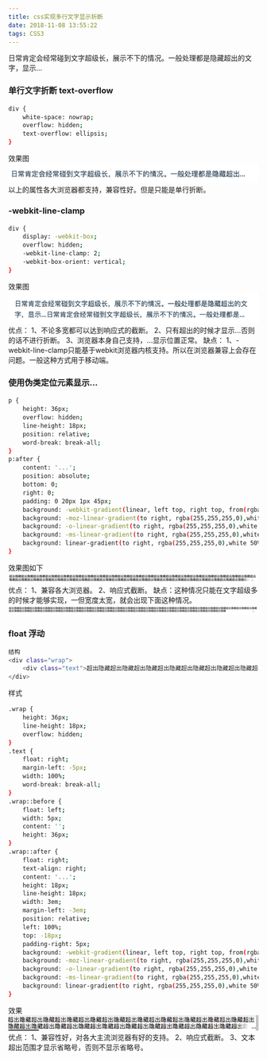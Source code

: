 ```yaml
---
title: css实现多行文字显示折断
date: 2018-11-08 13:55:22
tags: CSS3
---
```

日常肯定会经常碰到文字超级长，展示不下的情况。一般处理都是隐藏超出的文字，显示...

### 单行文字折断 text-overflow
```bash
div {
    white-space: nowrap;
    overflow: hidden;
    text-overflow: ellipsis;
}
```
效果图
![](css实现多行文字显示折断/1.png)
以上的属性各大浏览器都支持，兼容性好。但是只能是单行折断。

### -webkit-line-clamp
```bash
div {
    display: -webkit-box;
    overflow: hidden;
    -webkit-line-clamp: 2;
    -webkit-box-orient: vertical;
}
```
效果图
![](css实现多行文字显示折断/2.png)
优点：
1、不论多宽都可以达到响应式的截断。
2、只有超出的时候才显示...否则的话不进行折断。
3、浏览器本身自己支持，...显示位置正常。
缺点：
1、-webkit-line-clamp只能基于webkit浏览器内核支持。所以在浏览器兼容上会存在问题。一般这种方式用于移动端。
### 使用伪类定位元素显示...
```bash
p {
    height: 36px;
    overflow: hidden;
    line-height: 18px;
    position: relative;
    word-break: break-all;
}
p:after {
    content: '...';
    position: absolute;
    bottom: 0;
    right: 0;
    padding: 0 20px 1px 45px;
    background: -webkit-gradient(linear, left top, right top, from(rgba(255,255,255,0)), to(white), color-stop(50%,white));
    background: -moz-linear-gradient(to right, rgba(255,255,255,0),white 50%,white);
    background: -o-linear-gradient(to right, rgba(255,255,255,0),white 50%,white);
    background: -ms-linear-gradient(to right, rgba(255,255,255,0),white 50%,white);
    background: linear-gradient(to right, rgba(255,255,255,0),white 50%,white);
}
```
效果图如下
![](css实现多行文字显示折断/3.png)
优点：
1、兼容各大浏览器。
2、响应式截断。
缺点：这种情况只能在文字超级多的时候才能够实现，一但宽度太宽，就会出现下面这种情况。
![](css实现多行文字显示折断/4.png)
### float 浮动
```bash
结构
<div class="wrap">
    <div class="text">超出隐藏超出隐藏超出隐藏超出隐藏超出隐藏超出隐藏超出隐藏超出隐藏超出隐藏超出隐藏超出隐藏超出隐藏超出隐藏超出隐藏超出隐藏超出隐藏超出隐藏超出隐藏超出隐藏超出隐藏超出隐藏超出隐藏超出隐藏超出隐藏超出隐藏超出隐藏</div>
</div>
```
样式
```bash
.wrap {
    height: 36px;
    line-height: 18px;
    overflow: hidden;
}
.text {
    float: right;
    margin-left: -5px;
    width: 100%;
    word-break: break-all;
}
.wrap::before {
    float: left;
    width: 5px;
    content: '';
    height: 36px;
}
.wrap::after {
    float: right;
    text-align: right;
    content: '...';
    height: 18px;
    line-height: 18px;
    width: 3em;
    margin-left: -3em;
    position: relative;
    left: 100%;
    top: -18px;
    padding-right: 5px;
    background: -webkit-gradient(linear, left top, right top, from(rgba(255,255,255,0)), to(white), color-stop(50%,white));
    background: -moz-linear-gradient(to right, rgba(255,255,255,0),white 50%,white);
    background: -o-linear-gradient(to right, rgba(255,255,255,0),white 50%,white);
    background: -ms-linear-gradient(to right, rgba(255,255,255,0),white 50%,white);
    background: linear-gradient(to right, rgba(255,255,255,0),white 50%,white);
}
```
效果
![](css实现多行文字显示折断/5.png)
优点：
1、兼容性好，对各大主流浏览器有好的支持。
2、响应式截断。
3、文本超出范围才显示省略号，否则不显示省略号。


